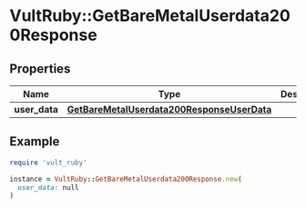 # VultRuby::GetBareMetalUserdata200Response

## Properties

| Name | Type | Description | Notes |
| ---- | ---- | ----------- | ----- |
| **user_data** | [**GetBareMetalUserdata200ResponseUserData**](GetBareMetalUserdata200ResponseUserData.md) |  | [optional] |

## Example

```ruby
require 'vult_ruby'

instance = VultRuby::GetBareMetalUserdata200Response.new(
  user_data: null
)
```

